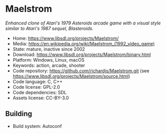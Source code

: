 # Maelstrom

_Enhanced clone of Atari's 1979 Asteroids arcade game with a visual style similar to Atari's 1987 sequel, Blasteroids._

- Home: https://www.libsdl.org/projects/Maelstrom/
- Media: https://en.wikipedia.org/wiki/Maelstrom_(1992_video_game)
- State: mature, inactive since 2002
- Download: https://www.libsdl.org/projects/Maelstrom/binary.html
- Platform: Windows, Linux, macOS
- Keywords: action, arcade, shooter
- Code repository: https://github.com/richardjs/Maelstrom.git (see https://www.libsdl.org/projects/Maelstrom/source.html)
- Code language: C, C++
- Code license: GPL-2.0
- Code dependencies: SDL
- Assets license: CC-BY-3.0

## Building

- Build system: Autoconf
